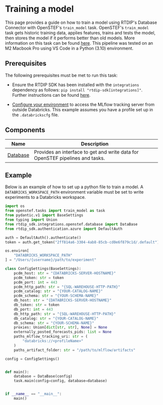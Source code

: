 # Training a model
This page provides a guide on how to train a model using RTDIP's Database Connector with OpenSTEF's `train_model` task. OpenSTEF's `train_model` task gets historic training data, applies features, trains and tests the model, then stores the model if it performs better than old models. More information on this task can be found [here](https://openstef.github.io/openstef/openstef.tasks.html#module-openstef.tasks.train_model). This pipeline was tested on an M2 Macbook Pro using VS Code in a Python (3.10) environment.

## Prerequisites
The following prerequisites must be met to run this task:

* Ensure the RTDIP SDK has been installed with the `integrations` dependency as follows:
`pip install "rtdip-sdk[integrations]"`.
Further instructions can be found [here](../../../../getting-started/installation.md#installing-the-rtdip-sdk). 

* [Configure your environment](https://docs.databricks.com/en/mlflow/access-hosted-tracking-server.html) to access the MLflow tracking server from outside Databricks. This example assumes you have a profile set up in the `.databrickscfg` file.

## Components
|Name|Description|
|--|--|
|[Database](../../../code-reference/integrations/openstef/database.md)|Provides an interface to get and write data for OpenSTEF pipelines and tasks.|

## Example
Below is an example of how to set up a python file to train a model. A `DATABRICKS_WORKSPACE_PATH` environment variable must be set to write experiments to a Databricks workspace.

```python
import os
from openstef.tasks import train_model as task
from pydantic.v1 import BaseSettings
from typing import Union
from rtdip_sdk.integrations.openstef.database import DataBase
from rtdip_sdk.authentication.azure import DefaultAuth

auth = DefaultAuth().authenticate()
token = auth.get_token("2ff814a6-3304-4ab8-85cb-cd0e6f879c1d/.default").token

os.environ[
    "DATABRICKS_WORKSPACE_PATH"
] = "/Users/{username}/path/to/experiment"

class ConfigSettings(BaseSettings):
    pcdm_host: str = "{DATABRICKS-SERVER-HOSTNAME}"
    pcdm_token: str = token
    pcdm_port: int = 443
    pcdm_http_path: str = "{SQL-WAREHOUSE-HTTP-PATH}"
    pcdm_catalog: str = "{YOUR-CATALOG-NAME}"
    pcdm_schema: str = "{YOUR-SCHEMA-NAME}"
    db_host: str = "{DATABRICKS-SERVER-HOSTNAME}"
    db_token: str = token
    db_port: int = 443
    db_http_path: str = "{SQL-WAREHOUSE-HTTP-PATH}"
    db_catalog: str = "{YOUR-CATALOG-NAME}"
    db_schema: str = "{YOUR-SCHEMA-NAME}"
    proxies: Union[dict[str, str], None] = None
    externally_posted_forecasts_pids: list = None
    paths_mlflow_tracking_uri: str = (
        "databricks://<profileName>"
    )
    paths_artifact_folder: str = "/path/to/mlflow/artifacts"

config = ConfigSettings()


def main():
    database = DataBase(config)
    task.main(config=config, database=database)


if __name__ == "__main__":
    main()
```